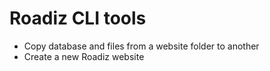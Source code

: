 # Roadiz CLI tools

- Copy database and files from a website folder to another
- Create a new Roadiz website